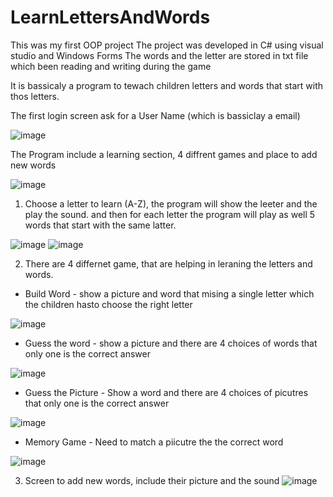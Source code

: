 # LearnLettersAndWords

This was my first OOP project
The project was developed in C# using visual studio and Windows Forms
The words and the letter are stored in txt file which been reading and writing during the game

It is bassicaly a program to tewach children letters and words that start with thos letters.


The first login screen ask for a User Name (which is bassiclay a email)

![image](https://user-images.githubusercontent.com/88085119/187386234-8ca8d432-bb42-4f28-ac60-3240d6bc1462.png)

The Program include a learning section, 4 diffrent games and place to add new words

![image](https://user-images.githubusercontent.com/88085119/187386304-5b055f6c-40d7-4434-b9ba-f7dd08852a95.png)


1. Choose a letter to learn (A-Z), the program will show the leeter and the play the sound.
and then for each letter the program will play as well 5 words that start with the same latter.

![image](https://user-images.githubusercontent.com/88085119/187386385-7ad3d961-82f5-4447-8ac4-5da09629e16d.png)
![image](https://user-images.githubusercontent.com/88085119/187386439-ed79978f-4bfc-4589-8f10-e89478c80613.png)


2. There are 4 differnet game, that are helping in leraning the letters and words.
  * Build Word - show a picture and word that mising a single letter which the children hasto choose the right letter

  ![image](https://user-images.githubusercontent.com/88085119/187387091-123d4b63-44f6-4eff-877b-f690697b2f39.png)
  
  * Guess the word - show a picture and there are 4 choices of words that only one is the correct answer
  
  ![image](https://user-images.githubusercontent.com/88085119/187387479-34d5f4c4-7ba6-4a31-af7e-98d51ae4c38b.png)
  
  * Guess the Picture - Show a word and there are 4 choices of picutres that only one is the correct answer
  
  ![image](https://user-images.githubusercontent.com/88085119/187387705-d9c36066-2063-43f6-88ed-a757d3aa8500.png)
  
  * Memory Game - Need to match a piicutre the the correct word
  
  ![image](https://user-images.githubusercontent.com/88085119/187387997-3ca7bda7-72f6-453c-b08d-4202f0a3c520.png)
  
  
3. Screen to add new words, include their picture and the sound
  ![image](https://user-images.githubusercontent.com/88085119/187388377-fe0c54c7-863f-41f2-9fc0-32ea46cf71c6.png)






